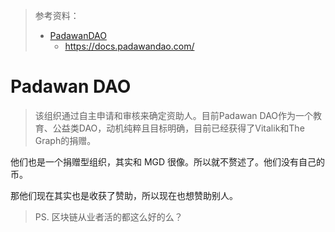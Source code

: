 > 参考资料：
>
> - [PadawanDAO](https://padawandao.com/)
>   - https://docs.padawandao.com/

# Padawan DAO

> 该组织通过自主申请和审核来确定资助人。目前Padawan DAO作为一个教育、公益类DAO，动机纯粹且目标明确，目前已经获得了Vitalik和The Graph的捐赠。

他们也是一个捐赠型组织，其实和 MGD 很像。所以就不赘述了。他们没有自己的币。

那他们现在其实也是收获了赞助，所以现在也想赞助别人。

> PS. 区块链从业者活的都这么好的么？